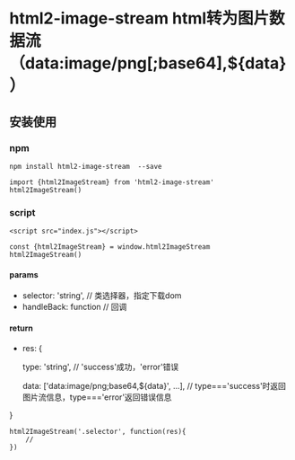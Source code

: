 # html2-image-stream html转为图片数据流（data:image/png[;base64],${data}）

## 安装使用

### npm
```
npm install html2-image-stream  --save

import {html2ImageStream} from 'html2-image-stream'
html2ImageStream()
```

### script
```
<script src="index.js"></script>

const {html2ImageStream} = window.html2ImageStream
html2ImageStream()
```

#### params
* selector: 'string', // 类选择器，指定下载dom
* handleBack: function // 回调
#### return
* res: {

    type: 'string', // 'success'成功，'error'错误

    data: ['data:image/png;base64,${data}', ...], // type==='success'时返回图片流信息，type==='error'返回错误信息

}
```
html2ImageStream('.selector', function(res){
    // 
})
```
